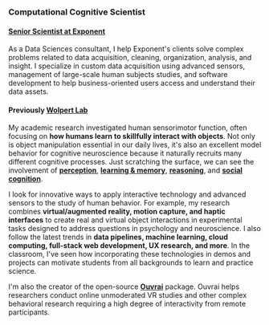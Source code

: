 <h3>Computational Cognitive Scientist</h3>

<h4><a href="https://www.exponent.com/expertise/data-sciences" target="_blank">Senior Scientist at Exponent</a></h4>

As a Data Sciences consultant, I help Exponent's clients solve complex problems related to data acquisition, cleaning, organization, analysis, and insight. I specialize in custom data acquisition using advanced sensors, management of large-scale human subjects studies, and software development to help business-oriented users access and understand their data assets.

<h4>Previously <a href="https://wolpertlab.neuroscience.columbia.edu" target="_blank">Wolpert Lab</a></h4>

My academic research investigated human sensorimotor function, often focusing on **how humans learn to skillfully interact with objects**. Not only is object manipulation essential in our daily lives, it's also an excellent model behavior for cognitive neuroscience because it naturally recruits many different cognitive processes. Just scratching the surface, we can see the involvement of <a href="javascript:void(0)" data-toggle="tooltip" title="" data-html="true" data-original-title="&bull; 3D shape analysis<br>&bull; object recognition<br>&bull; haptic feedback<br>&bull; multisensory integration"><b>perception</b></a>, <a href="javascript:void(0)" data-toggle="tooltip" title="" data-html="true" data-original-title="&bull; generalization<br>&bull; prediction errors<br>&bull; cost functions<br>&bull; representational formats"><b>learning & memory</b></a>, <a href="javascript:void(0)" data-toggle="tooltip" title="" data-html="true" data-original-title="&bull; sequential planning<br>&bull; intuitive physics<br>&bull; tool use & design"><b>reasoning</b></a>, and <a href="javascript:void(0)" data-toggle="tooltip" title="" data-html="true" data-original-title="&bull; action understanding<br>&bull; gesture & pantomime"><b>social cognition</b></a>.

I look for innovative ways to apply interactive technology and advanced sensors to the study of human behavior. For example, my research combines **virtual/augmented reality, motion capture, and haptic interfaces** to create real and virtual object interactions in experimental tasks designed to address questions in psychology and neuroscience. I also follow the latest trends in **data pipelines, machine learning, cloud computing, full-stack web development, UX research, and more**. In the classroom, I've seen how incorporating these technologies in demos and projects can motivate students from all backgrounds to learn and practice science.

I'm also the creator of the open-source <b><a href="https://www.github.com/EvanCesanek/ouvrai" target="_blank">Ouvrai</a></b> package. Ouvrai helps researchers conduct online unmoderated VR studies and other complex behavioral research requiring a high degree of interactivity from remote participants.
